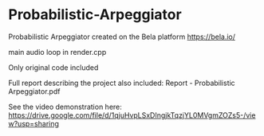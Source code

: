 # Probabilistic-Arpeggiator

Probabilistic Arpeggiator created on the Bela platform
https://bela.io/

main audio loop in render.cpp

Only original code included

Full report describing the project also included: Report - Probabilistic Arpeggiator.pdf

See the video demonstration here:
https://drive.google.com/file/d/1qjuHvpLSxDIngjkTqzjYL0MVgmZOZs5-/view?usp=sharing
